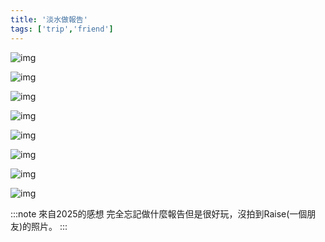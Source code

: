 ```yaml
---
title: '淡水做報告'
tags: ['trip','friend']
---
```


![img](./img_ig/201403/003.jpg)

![img](./img_ig/201403/001.jpg)

![img](./img_ig/201403/002.jpg)

![img](./img_ig/201403/004.jpg)

![img](./img_ig/201403/006.jpg)

![img](./img_ig/201403/007.jpg)

![img](./img_ig/201403/005.jpg)

![img](./img_ig/201403/008.jpg)

:::note 來自2025的感想
完全忘記做什麼報告但是很好玩，沒拍到Raise(一個朋友)的照片。
:::
